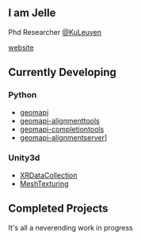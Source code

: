## I am Jelle
Phd Researcher [@KuLeuven](https://iiw.kuleuven.be/onderzoek/geomatics/home)

[website](https://www.jellever.be/research)

## Currently Developing

### Python

- [geomapi](https://geomatics.pages.gitlab.kuleuven.be/research-projects/geomapi/index.html)
- [geomapi-alignmenttools](https://github.com/JelleKUL/geomapi-alignmenttools)
- [geomapi-completiontools](https://github.com/JelleKUL/geomapi-alignmentserver)
- [geomapi-alignmentserver](https://github.com/JelleKUL/geomapi-completiontools)]

### Unity3d

- [XRDataCollection](https://github.com/JelleKUL/XRDataCollection)
- [MeshTexturing](https://github.com/JelleKUL/MeshTexturing)

## Completed Projects

It's all a neverending work in progress
